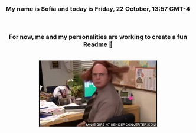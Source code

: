 


<div align="center">
<h3 >My name is Sofia and today is Friday, 22 October, 13:57 GMT-4</h3><br>
<h3 >For now, me and my personalities are working to create a fun Readme 👋
</h3><br>
<img src='img/dwight.gif' alt='working...'/>
</div>
